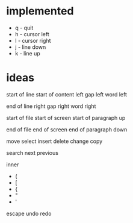 
# implemented

- q - quit
- h - cursor left
- l - cursor right
- j - line down
- k - line up

# ideas

start of line
start of content
left gap
left word
left

end of line
right gap
right word
right

start of file
start of screen
start of paragraph
up

end of file
end of screen
end of paragraph
down

move
select
insert
delete
change
copy

search
next 
previous 

inner
- (
- [
- {
- "
- '

escape
undo
redo
